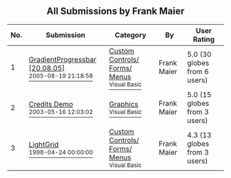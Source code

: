 ﻿<div align="center">

## All Submissions by Frank Maier

</div>

No.  | Submission | Category | By   | User Rating
---- | ---------- | -------- | ---- | -----------
1 | [GradientProgressbar \[20\.08\.05\]<br /><sup>2005-08-19 21:18:58</sup>](https://github.com/Planet-Source-Code/frank-maier-gradientprogressbar-20-08-05__1-62242) | [Custom Controls/ Forms/  Menus<br /><sup>Visual Basic</sup>](../ByCategory/custom-controls-forms-menus__1-4.md) | Frank Maier | 5.0 (30 globes from 6 users)
2 | [Credits Demo<br /><sup>2003-05-16 12:03:02</sup>](https://github.com/Planet-Source-Code/frank-maier-credits-demo__1-45528) | [Graphics<br /><sup>Visual Basic</sup>](../ByCategory/graphics__1-46.md) | Frank Maier | 5.0 (15 globes from 3 users)
3 | [LightGrid<br /><sup>1998-04-24 00:00:00</sup>](https://github.com/Planet-Source-Code/frank-maier-lightgrid__1-47266) | [Custom Controls/ Forms/  Menus<br /><sup>Visual Basic</sup>](../ByCategory/custom-controls-forms-menus__1-4.md) | Frank Maier | 4.3 (13 globes from 3 users)

